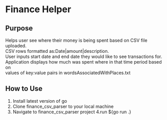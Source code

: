 # Finance Helper

## Purpose
Helps user see where their money is being spent based on CSV file uploaded.  
CSV rows formatted as:Date|amount|description.  
User inputs start date and end date they would like to see transactions for.  Application displays how much was spent where in that time period based on  
values of key:value pairs in wordsAssociatedWithPlaces.txt   

## How to Use
1. Install latest version of go
2. Clone finance_csv_parser to your local machine
3. Navigate to finance_csv_parser project
4.run ${go run .}
 
